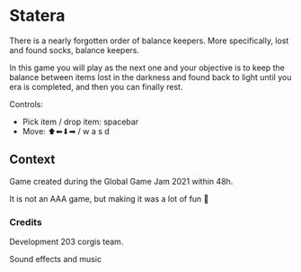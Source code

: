 # Statera

There is a nearly forgotten order of balance keepers. More specifically, lost and found socks, balance keepers. 

In this game you will play as the next one and your objective is to keep the balance between items lost in the darkness and found back to light until you era is completed, and then you can finally rest.

Controls:
- Pick item / drop item: spacebar
- Move:  ⬆⬅⬇➡ / w a s d

## Context
Game created during the Global Game Jam 2021 within 48h.

It is not an AAA game, but making it was a lot of fun 🙌 

### Credits
Development
203 corgis team.

Sound effects and music